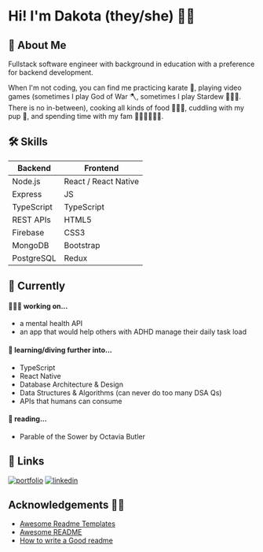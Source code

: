 
# Hi! I'm Dakota (they/she) 👋🏽


## 🌈 About Me
Fullstack software engineer with background in education with a preference for backend development.

When I'm not coding, you can find me practicing karate 🥋, playing video games (sometimes I play God of War 🪓, sometimes I play Stardew 🧑🏽‍🌾. There is no in-between), cooking all kinds of food 🧑🏽‍🍳, cuddling with my pup 🐶, and spending time with my fam 👰🏻‍♀️🤵🏽🐶.



## 🛠 Skills

| Backend  | Frontend|
| ------------- | ------------- |
| Node.js | React / React Native |
| Express  | JS  |
| TypeScript  | TypeScript |
| REST APIs  | HTML5 |
| Firebase  | CSS3|
| MongoDB  | Bootstrap |
| PostgreSQL  | Redux |


## 👾 Currently
#### 🧑🏽‍💻 working on...
- a mental health API
- an app that would help others with ADHD manage their daily task load

#### 🧠 learning/diving further into...
- TypeScript
- React Native
- Database Architecture & Design
- Data Structures & Algorithms (can never do too many DSA Qs)
- APIs that humans can consume

#### 📖 reading...
- Parable of the Sower by Octavia Butler
## 🔗 Links
[![portfolio](https://img.shields.io/badge/my_portfolio-000?style=for-the-badge&logo=ko-fi&logoColor=white)](https://www.dakotafabro.dev)
[![linkedin](https://img.shields.io/badge/linkedin-0A66C2?style=for-the-badge&logo=linkedin&logoColor=white)](https://www.linkedin.com/in/dakotafabro)


## Acknowledgements 👏🏽

 - [Awesome Readme Templates](https://awesomeopensource.com/project/elangosundar/awesome-README-templates)
 - [Awesome README](https://github.com/matiassingers/awesome-readme)
 - [How to write a Good readme](https://bulldogjob.com/news/449-how-to-write-a-good-readme-for-your-github-project)
